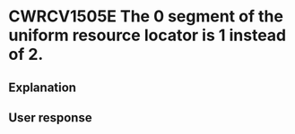 # CWRCV1505E The 0 segment of the uniform resource locator is 1 instead of 2.

## Explanation

## User response
